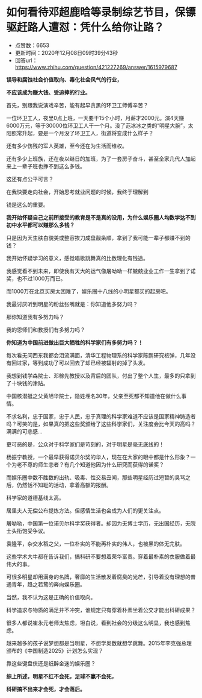 # 如何看待邓超鹿晗等录制综艺节目，保镖驱赶路人遭怼：凭什么给你让路？
- 点赞数：6653
- 更新时间：2020年12月08日09时39分43秒
- 回答url：https://www.zhihu.com/question/421227269/answer/1615979687
<body>
 <p data-pid="lwignyNc"><b>误导和腐蚀社会价值取向、毒化社会风气的行业，</b></p>
 <p data-pid="PPWBfG3h"><b>不应该成为赚大钱、受追捧的行业。</b></p>
 <p data-pid="dA0cMGnC">首先，别跟我说演戏辛苦，能有起早贪黑的环卫工师傅辛苦？</p>
 <p data-pid="16iog6vH">一位环卫工人，夜里0点上班，一天要干15个小时，月薪才2000元。演4天赚6000万元，等于30000位环卫工人干一个月。没了范冰冰之类的“明星大腕”，太阳照常升起，要是一个月没了环卫工人，街道将变成什么样子？</p>
 <p data-pid="ov8JM_Kt">还有多少伤残的军人英雄，至今还在为生活而维权。</p>
 <p data-pid="k_liOVod">还有多少上班族，还在夜以继日的加班，为了一套房子奋斗，甚至全家几代人加起来上一辈子班也挣不到这么多钱。</p>
 <p data-pid="C90xgR8_">这还有点公平可言？</p>
 <p data-pid="U-XwGDby">在我快要走向社会，开始思考就业问题的时候，我终于理解到</p>
 <p data-pid="l0Xe6iLu">钱是这么的重要。</p>
 <p data-pid="0hw4HkSs"><b>我开始怀疑自己之前所接受的教育是不是真的没用，为什么娱乐圈人均数学达不到初中水平都可以赚那么多钱？</b></p>
 <p data-pid="eLIrZMaj">只是因为天生肤白貌美或整容挨刀成盘靓条顺，拿到了我可能一辈子都赚不到的钱？</p>
 <p data-pid="iiOk9MVf">我开始怀疑学习的意义，感觉唱歌跳舞真的比数理化有钱途。</p>
 <p data-pid="oFkJSpSF">我感觉看不到未来，即使我有天大的运气像屠呦呦一样兢兢业业工作一生拿到了诺奖，也不过1000万而已。</p>
 <p data-pid="QROOscWR">而1000万在北京买房太困难了，娱乐圈十八线的小明星都买的起房吧。</p>
 <p data-pid="-PAvLvYn">我最讨厌听到明星的粉丝张嘴就是：你知道他多努力吗？</p>
 <p data-pid="k4hnNd2N">那你知道我有多努力吗？</p>
 <p data-pid="q7HIkZnU">我的恩师们和教授们有多努力吗？</p>
 <p data-pid="8MxAm5st"><b>你知道为中国前进做出巨大牺牲的科学家们有多努力吗？！</b></p>
 <p data-pid="g0CZZiqg">每次看无问西东我都会泪流满面，清华工程物理系的科学家陈鹏研究核弹，几年没有回过家，等到成功了可以回去了却已经被辐射的掉了头发。</p>
 <p data-pid="t0VI_W1Q">我想到钱学森院士、邓稼先教授以及背后的团队，付出了整个人生，最多的只拿到了十块钱的津贴。</p>
 <p data-pid="ygZUeWmO">中国核潜艇之父黄旭华院士，隐姓埋名30年，父亲至死都不知道他在做什么事情。</p>
 <p data-pid="pjPsqCv9">不求名利，忠于国家，忠于人民，忠于真理的科学家难道不应该是国家精神铸造者吗？可笑的是，如果真的把这些奖颁给了这些科学家们，关注度会比今天的高吗？满满的可悲感...</p>
 <p data-pid="-UDr_vX-">更可恶的是，公众对于科学家们是苛刻的，对于明星是毫无底线的！</p>
 <p data-pid="rGrvZnNZ">杨振宁教授，一个最早获得诺贝尔奖的华人，现在在大家的眼中都是什么形象？一个为老不尊的师生恋者？有几个知道他因为什么研究而获得的诺奖？</p>
 <p data-pid="8fRunb-r">而娱乐圈中数不胜数的出轨、吸毒、性交易丑闻，那些明星经历过短暂的臭骂之后，仍然恬不知耻的活动，拿着高额的报酬。</p>
 <p data-pid="SURPH7SF">科学家的道德基线太高。</p>
 <p data-pid="dWFX6Hc6">居里夫人无偿公布提炼方法。但感情生活也会成为人们的更关注点。</p>
 <p data-pid="MnhrCCF-">屠呦呦，中国第一位诺贝尔科学奖获得者。却因为无博士学历，无出国经历，无院士头衔饱受争议。</p>
 <p data-pid="rS-NePUk">袁隆平，杂交水稻之父，一位朴实的不能再朴实的伟人，也被黑的体无完肤。</p>
 <p data-pid="WIIKL2PA">这些学术大牛都在告诉我们，搞科研不要想着荣华富贵。穿着最朴素的衣服做着最伟大的事。</p>
 <p data-pid="-Kaf_QG1">可很多明星却用满身的名牌，奢靡的生活散发着腐臭的光芒，引导着没有理想的普通青年，趋之若鹜的奔向娱乐圈。</p>
 <p data-pid="hDrknJJ4">当然，我不认为这是正确的价值取向。</p>
 <p data-pid="13JLH4VF">科学追求与物质的满足并不冲突，谁规定只有穿着朴素坐着公交才能出科研成果？</p>
 <p data-pid="Bp0iH5ND">很多人都说崔永元老师太焦虑，坦白说，看到社会的分级这么明显，我也感到焦虑。</p>
 <p data-pid="8YaKh-v1">越来越多的孩子说梦想都是当明星，不想学奥数就想学跳舞。2015年李克强总理颁布的《中国制造2025》计划怎么实现？</p>
 <p data-pid="W2a8IH2A">靠这些键盘侠还是纸醉金迷的娱乐圈？</p>
 <p data-pid="Kka09li2"><b>综上所述，明星不红不会死，足球不赢不会死，</b></p>
 <p data-pid="BjmI7QtV"><b>科研搞不出来才会死，才会落后。</b></p>
</body>